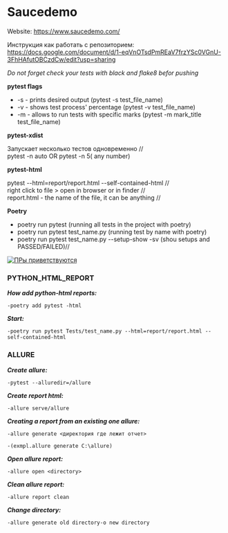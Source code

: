 # Saucedemo
Website: https://www.saucedemo.com/

Инструкция как работать с репозиторием:
https://docs.google.com/document/d/1-eqVnOTsdPmREaV7frzYSc0VGnU-3FhHAfutOBCzdCw/edit?usp=sharing

*Do not forget check your tests with black and flake8 befor pushing*

**pytest flags**
- -s - prints desired output (pytest -s test_file_name)
- -v - shows test process' percentage (pytest -v test_file_name)
- -m - allows to run tests with specific marks (pytest -m mark_title test_file_name)

**pytest-xdist**

Запускает несколько тестов одновременно //  
pytest -n auto OR pytest -n 5( any number)


**pytest-html**

pytest <name of test> --html=report/report.html --self-contained-html //  
right click to file > open in browser or in finder //  
report.html - the name of the file, it can be anything //  

**Poetry**
  
  - poetry run pytest (running all tests in the project with poetry)
  - poetry run pytest test_name.py (running test by name with poetry)
  - poetry run pytest test_name.py --setup-show -sv (shou setups and PASSED/FAILED)//
  
[![ПРы приветствуются](https://img.shields.io/badge/PRs-welcome-brightgreen.svg?style=flat-square)](https://pytest-html.readthedocs.io/en/latest/user_guide.html)
  
### PYTHON_HTML_REPORT

***How add python-html reports:***
  
    -poetry add pytest -html

***Start:***
  
    -poetry run pytest Tests/test_name.py --html=report/report.html --self-contained-html

### ALLURE

***Create allure:***
  
    -pytest --alluredir=/allure

***Create report html:***
  
    -allure serve/allure

***Creating a report from an existing one allure:***

    -allure generate <директория где лежит отчет>
  
    -(exmpl.allure generate C:\allure)

***Open allure report:***
  
    -allure open <directory>  

***Clean allure report:***
  
    -allure report clean 

***Change directory:***

    -allure generate old directory-o new directory
